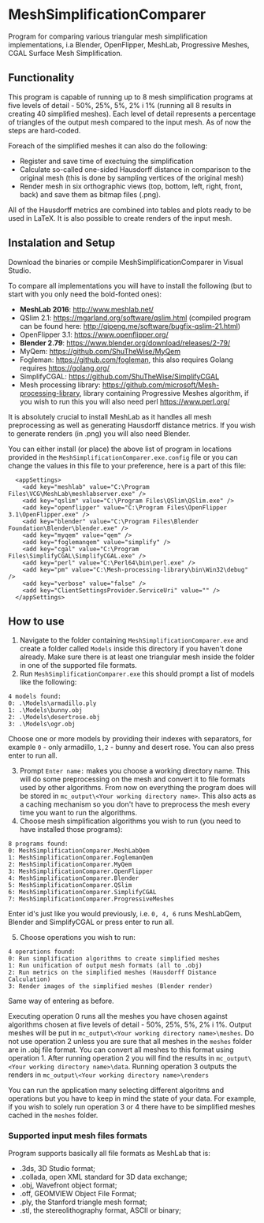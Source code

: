 # MeshSimplificationComparer
Program for comparing various triangular mesh simplification implementations, i.a Blender, OpenFlipper, MeshLab, Progressive Meshes, CGAL Surface Mesh Simplification.

## Functionality

This program is capable of running up to 8 mesh simplification programs at five levels of detail - 50\%, 25\%, 5\%, 2\% i 1\% (running all 8 results in creating 40 simplified meshes). Each level of detail represents a percentage of triangles of the output mesh compared to the input mesh. As of now the steps are hard-coded.

Foreach of the simplified meshes it can also do the following:
- Register and save time of exectuing the simplification
- Calculate so-called one-sided Hausdorff distance in comparison to the original mesh (this is done by sampling vertices of the original mesh)  
- Render mesh in six orthographic views (top, bottom, left, right, front, back) and save them as bitmap files (.png).

All of the Hausdorff metrics are combined into tables and plots ready to be used in LaTeX.
It is also possible to create renders of the input mesh.

## Instalation and Setup

Download the binaries or compile MeshSimplificationComparer in Visual Studio.

To compare all implementations you will have to install the following (but to start with you only need the bold-fonted ones):
- **MeshLab 2016**: http://www.meshlab.net/
- QSlim 2.1: https://mgarland.org/software/qslim.html (compiled program can be found here: http://qipeng.me/software/bugfix-qslim-21.html)
- OpenFlipper 3.1: https://www.openflipper.org/
- **Blender 2.79**: https://www.blender.org/download/releases/2-79/ 
- MyQem: https://github.com/ShuTheWise/MyQem
- Fogleman: https://github.com/fogleman, this also requires Golang requires https://golang.org/
- SimplifyCGAL: https://github.com/ShuTheWise/SimplifyCGAL
- Mesh processing library: https://github.com/microsoft/Mesh-processing-library, library containing Progressive Meshes algorithm, if you wish to run this you will also need perl  https://www.perl.org/

It is absolutely crucial to install MeshLab as it handles all mesh preprocessing as well as generating Hausdorff distance metrics.
If you wish to generate renders (in .png) you will also need Blender.

You can either install (or place) the above list of program in locations provided in the `MeshSimplificationComparer.exe.config` file or you can change the values in this file to your preference, here is a part of this file:
```
  <appSettings>
    <add key="meshlab" value="C:\Program Files\VCG\MeshLab\meshlabserver.exe" />
    <add key="qslim" value="C:\Program Files\QSlim\QSlim.exe" />
    <add key="openflipper" value="C:\Program Files\OpenFlipper 3.1\OpenFlipper.exe" />
    <add key="blender" value="C:\Program Files\Blender Foundation\Blender\blender.exe" />
    <add key="myqem" value="qem" />
    <add key="foglemanqem" value="simplify" />
    <add key="cgal" value="C:\Program Files\SimplifyCGAL\SimplifyCGAL.exe" />
    <add key="perl" value="C:\Perl64\bin\perl.exe" />
    <add key="pm" value="C:\Mesh-processing-library\bin\Win32\debug" />
    <add key="verbose" value="false" />
    <add key="ClientSettingsProvider.ServiceUri" value="" />
  </appSettings>
```

## How to use

1. Navigate to the folder containing `MeshSimplificationComparer.exe` and create a folder called `Models` inside this directory if you haven't done already. Make sure there is at least one triangular mesh inside the folder in one of the supported file formats.
2. Run `MeshSimplificationComparer.exe` this should prompt a list of models like the following:
```
4 models found:
0: .\Models\armadillo.ply
1: .\Models\bunny.obj
2: .\Models\desertrose.obj
3: .\Models\ogr.obj
```

Choose one or more models by providing their indexes with separators, for example `0` - only armadillo, `1,2` - bunny and desert rose. You can also press enter to run all.

3. Prompt `Enter name:` makes you choose a working directory name. This will do some preprocessing on the mesh and convert it to file formats used by other algorithms. From now on everything the program does will be stored in `mc_output\<Your working directory name>`. This also acts as a caching mechanism so you don't have to preprocess the mesh every time you want to run the algorithms.
4. Choose mesh simplification algorithms you wish to run (you need to have installed those programs):

```
8 programs found:
0: MeshSimplificationComparer.MeshLabQem
1: MeshSimplificationComparer.FoglemanQem
2: MeshSimplificationComparer.MyQem
3: MeshSimplificationComparer.OpenFlipper
4: MeshSimplificationComparer.Blender
5: MeshSimplificationComparer.QSlim
6: MeshSimplificationComparer.SimplifyCGAL
7: MeshSimplificationComparer.ProgressiveMeshes
```

Enter id's just like you would previously, i.e. `0, 4, 6` runs MeshLabQem, Blender and SimplifyCGAL or press enter to run all.

5. Choose operations you wish to run:

```
4 operations found:
0: Run simplification algorithms to create simplified meshes
1: Run unification of output mesh formats (all to .obj)
2: Run metrics on the simplified meshes (Hausdorff Distance Calculation)
3: Render images of the simplified meshes (Blender render)
```
Same way of entering as before.

Executing operation 0 runs all the meshes you have chosen against algorithms chosen at five levels of detail - 50\%, 25\%, 5\%, 2\% i 1\%. Output meshes will be put in `mc_output\<Your working directory name>\meshes`.
Do not use operation 2 unless you are sure that all meshes in the `meshes` folder are in .obj file format. You can convert all meshes to this format using operation 1.
After running operation 2 you will find the results in `mc_output\<Your working directory name>\data`.
Running operation 3 outputs the renders in `mc_output\<Your working directory name>\renders`

You can run the application many selecting different algoritms and operations but you have to keep in mind the state of your data. For example, if you wish to solely run operation 3 or 4 there have to be simplified meshes cached in the `meshes` folder.

### Supported input mesh files formats
Program supports basically all file formats as MeshLab that is:
- .3ds, 3D Studio format;
- .collada, open XML standard for 3D data exchange;
- .obj, Wavefront object format;
- .off, GEOMVIEW Object File Format;
- .ply, the Stanford triangle mesh format;
- .stl, the stereolithography format, ASCII or binary;
